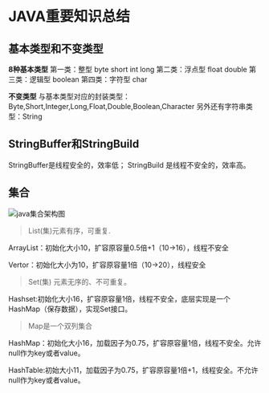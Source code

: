 # JAVA重要知识总结 #
## 基本类型和不变类型 ##
**8种基本类型** 
第一类：整型 byte short int long
第二类：浮点型 float double
第三类：逻辑型 boolean
第四类：字符型 char

**不变类型** 
与基本类型对应的封装类型：Byte,Short,Integer,Long,Float,Double,Boolean,Character
另外还有字符串类型：String

## StringBuffer和StringBuild ##
StringBuffer是线程安全的，效率低；
StringBuild 是线程不安全的，效率高。
## 集合 ##
![java集合架构图](https://github.com/hangliebe/MyBlog/tree/master/javaLearning/picture/collection_architecture_diagram.gif)
>List(集)元素有序，可重复.

ArrayList：初始化大小10，扩容原容量0.5倍+1（10->16），线程不安全

Vertor：初始化大小为10，扩容原容量1倍（10->20），线程安全

>Set(集) 元素无序的、不可重复。

Hashset:初始化大小16，扩容原容量1倍，线程不安全，底层实现是一个HashMap（保存数据），实现Set接口。

>Map是一个双列集合

HashMap：初始化大小16，加载因子为0.75，扩容原容量1倍，线程不安全。允许null作为key或者value。

HashTable:初始大小11，加载因子为0.75，扩容原容量1倍+1，线程安全。不允许null作为key或者value。